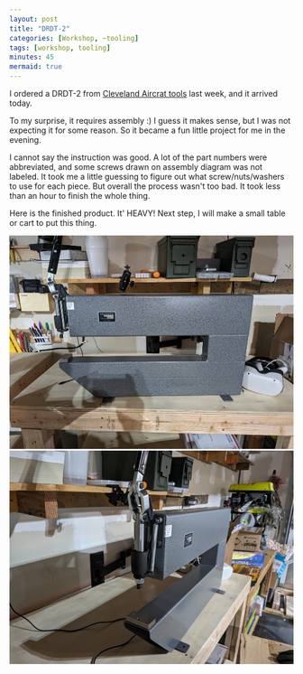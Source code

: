 ```yaml
---
layout: post
title: "DRDT-2"
categories: [Workshop, ~tooling]
tags: [workshop, tooling]
minutes: 45
mermaid: true
---
```


I ordered a DRDT-2 from [Cleveland Aircrat tools](https://www.cleavelandtool.com/products/compression-type-dimpling-tool?_pos=1&_sid=4b7447b08&_ss=r) last week, and it arrived today.

To my surprise, it requires assembly :) I guess it makes sense, but I was not expecting it for some reason. So it became a fun little project for me in the evening.

I cannot say the instruction was good. A lot of the part numbers were abbreviated, and some screws drawn on assembly diagram was not labeled. It took me a little guessing to figure out what screw/nuts/washers to use for each piece. But overall the process wasn't too bad. It took less than an hour to finish the whole thing.

Here is the finished product. It' HEAVY! Next step, I will make a small table or cart to put this thing.

![finished_tool_side](/assets/img/20231016/side.jpg)
![finished_tool_front](/assets/img/20231016/front.jpg)
